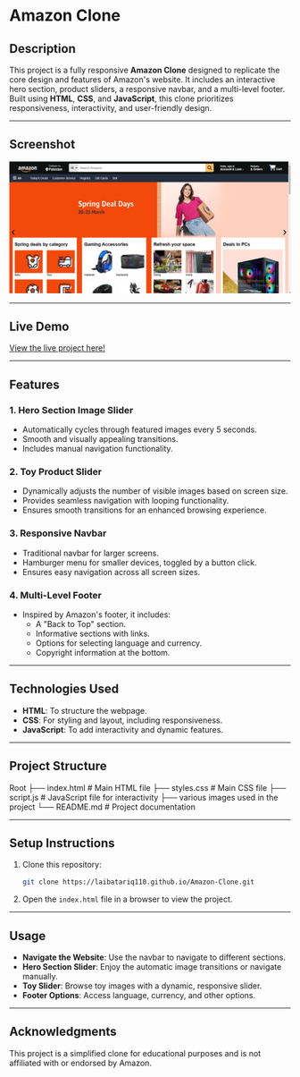 # Amazon Clone

## Description
This project is a fully responsive **Amazon Clone** designed to replicate the core design and features of Amazon's website. It includes an interactive hero section, product sliders, a responsive navbar, and a multi-level footer. Built using **HTML**, **CSS**, and **JavaScript**, this clone prioritizes responsiveness, interactivity, and user-friendly design.

---

## Screenshot
![Amazon Clone Screenshot](amazon-clone-ss.png)

---

## Live Demo
[View the live project here!](https://laibatariq110.github.io/React-Color-Picker)

---

## Features

### 1. Hero Section Image Slider
- Automatically cycles through featured images every 5 seconds.
- Smooth and visually appealing transitions.
- Includes manual navigation functionality.

### 2. Toy Product Slider
- Dynamically adjusts the number of visible images based on screen size.
- Provides seamless navigation with looping functionality.
- Ensures smooth transitions for an enhanced browsing experience.

### 3. Responsive Navbar
- Traditional navbar for larger screens.
- Hamburger menu for smaller devices, toggled by a button click.
- Ensures easy navigation across all screen sizes.

### 4. Multi-Level Footer
- Inspired by Amazon's footer, it includes:
  - A "Back to Top" section.
  - Informative sections with links.
  - Options for selecting language and currency.
  - Copyright information at the bottom.

---

## Technologies Used
- **HTML**: To structure the webpage.
- **CSS**: For styling and layout, including responsiveness.
- **JavaScript**: To add interactivity and dynamic features.

---

## Project Structure
Root ├── index.html # Main HTML file ├── styles.css # Main CSS file ├── script.js # JavaScript file for interactivity ├── various images used in the project └── README.md # Project documentation

---

## Setup Instructions
1. Clone this repository:
   ```bash
   git clone https://laibatariq110.github.io/Amazon-Clone.git
   ```
2. Open the `index.html` file in a browser to view the project.

---

## Usage
- **Navigate the Website**: Use the navbar to navigate to different sections.
- **Hero Section Slider**: Enjoy the automatic image transitions or navigate manually.
- **Toy Slider**: Browse toy images with a dynamic, responsive slider.
- **Footer Options**: Access language, currency, and other options.

---

## Acknowledgments
This project is a simplified clone for educational purposes and is not affiliated with or endorsed by Amazon.
